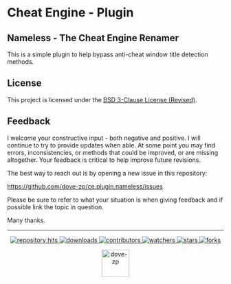 
# Cheat Engine - Plugin
## Nameless - The Cheat Engine Renamer 

This is a simple plugin to help bypass anti-cheat window title detection methods. 

## License

This project is licensed under the [BSD 3-Clause License (Revised)](https://tldrlegal.com/license/bsd-3-clause-license-(revised)). 
<!--  -->

## Feedback

I welcome your constructive input - both negative and positive. I will continue to try to provide updates when able. At some point you may find errors, inconsistencies, or methods that could be improved, or are missing altogether. Your feedback is critical to help improve future revisions.

The best way to reach out is by opening a new issue in this repository:

https://github.com/dove-zp/ce.plugin.nameless/issues

Please be sure to refer to what your situation is when giving feedback and if possible link the topic in question.

Many thanks.

<hr/>

<p align="center">
  <p align="center">
    <a href="https://hits.seeyoufarm.com/api/count/graph/dailyhits.svg?url=https://github.com/dove-zp/ce.plugin.nameless">
      <img src="https://hits.seeyoufarm.com/api/count/incr/badge.svg?url=https%3A%2F%2Fgithub.com%2Fdove-zp%2Fce.plugin.nameless&count_bg=%2379C83D&title_bg=%23555555&icon=&icon_color=%23E7E7E7&title=hits&edge_flat=true" alt="repository hits">
    </a>
    <a href="https://github.com/dove-zp/ce.plugin.nameless/releases">
      <img src="https://img.shields.io/github/downloads/dove-zp/ce.plugin.nameless/total?style=flat-square" alt="downloads"/>
    </a>
    <a href="https://github.com/dove-zp/ce.plugin.nameless/graphs/contributors">
      <img src="https://img.shields.io/github/contributors/dove-zp/ce.plugin.nameless?style=flat-square" alt="contributors"/>
    </a>
    <a href="https://github.com/dove-zp/ce.plugin.nameless/watchers">
      <img src="https://img.shields.io/github/watchers/dove-zp/ce.plugin.nameless?style=flat-square" alt="watchers"/>
    </a>
    <a href="https://github.com/dove-zp/ce.plugin.nameless/stargazers">
      <img src="https://img.shields.io/github/stars/dove-zp/ce.plugin.nameless?style=flat-square" alt="stars"/>
    </a>
    <a href="https://github.com/dove-zp/ce.plugin.nameless/network/members">
      <img src="https://img.shields.io/github/forks/dove-zp/ce.plugin.nameless?style=flat-square" alt="forks"/>
    </a>
  </p>
</p>

<p align="center">
  <a href="https://github.com/dove-zp">
    <img width="64" heigth="64" src="https://avatars.githubusercontent.com/u/89095890" alt="dove-zp"/>
  </a>  
</p>
